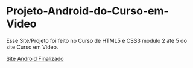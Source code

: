 # Projeto-Android-do-Curso-em-Video
Esse Site/Projeto foi feito no Curso de HTML5 e CSS3 modulo 2 ate 5 do site Curso em Video.

<a href=" https://luisdaviofc.github.io/Projeto-Android-do-Curso-em-Video/android.html">Site Android Finalizado</a>